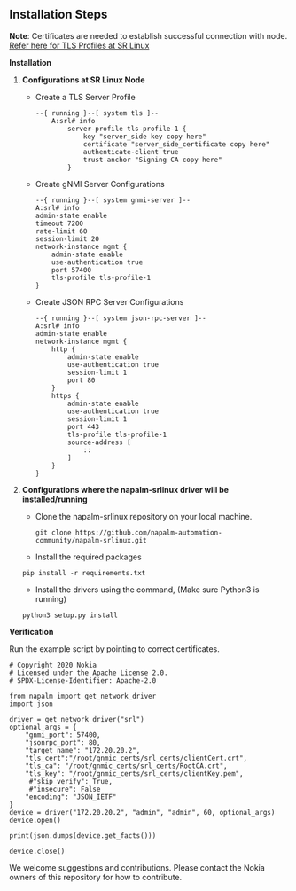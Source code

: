 ## Installation Steps
**Note**: Certificates are needed to establish successful connection with node. [Refer here for TLS Profiles at SR Linux](https://infocenter.nokia.com/public/SRLINUX200R6A/index.jsp?topic=%2Fcom.srlinux.configbasics%2Fhtml%2Fconfigb-config-mgmt.html)

**Installation**

1. **Configurations at SR Linux Node**

	- Create a TLS Server Profile
        ```
        --{ running }--[ system tls ]--
            A:srl# info
                server-profile tls-profile-1 {
                    key "server_side key copy here"
                    certificate "server_side_certificate copy here"
                    authenticate-client true
                    trust-anchor "Signing CA copy here"
                }
        ```
    - Create gNMI Server Configurations
        ```
        --{ running }--[ system gnmi-server ]--
        A:srl# info
        admin-state enable
        timeout 7200
        rate-limit 60
        session-limit 20
        network-instance mgmt {
            admin-state enable
            use-authentication true
            port 57400
            tls-profile tls-profile-1
        }
        ```
        
    - Create JSON RPC Server Configurations
        ```
        --{ running }--[ system json-rpc-server ]--
        A:srl# info
        admin-state enable
        network-instance mgmt {
            http {
                admin-state enable
                use-authentication true
                session-limit 1
                port 80
            }
            https {
                admin-state enable
                use-authentication true
                session-limit 1
                port 443
                tls-profile tls-profile-1
                source-address [
                    ::
                ]
            }
        }
       ```   

2. **Configurations where the napalm-srlinux driver will be installed/running**

	- Clone the napalm-srlinux repository on your local machine.
        ```
        git clone https://github.com/napalm-automation-community/napalm-srlinux.git
        ```
	- Install the required packages

	```
	pip install -r requirements.txt
	```

	- Install the drivers using the command, (Make sure Python3 is running)

	```
	python3 setup.py install
	```

	
**Verification**

Run the example script by pointing to correct certificates.

```
# Copyright 2020 Nokia
# Licensed under the Apache License 2.0.
# SPDX-License-Identifier: Apache-2.0

from napalm import get_network_driver
import json

driver = get_network_driver("srl")
optional_args = {
    "gnmi_port": 57400,
    "jsonrpc_port": 80,
    "target_name": "172.20.20.2",
    "tls_cert":"/root/gnmic_certs/srl_certs/clientCert.crt",
    "tls_ca": "/root/gnmic_certs/srl_certs/RootCA.crt",
    "tls_key": "/root/gnmic_certs/srl_certs/clientKey.pem",
     #"skip_verify": True,
     #"insecure": False
    "encoding": "JSON_IETF"
} 
device = driver("172.20.20.2", "admin", "admin", 60, optional_args)
device.open()

print(json.dumps(device.get_facts())) 

device.close()
```
We welcome suggestions and contributions. Please contact the Nokia owners of this repository for how to contribute.


